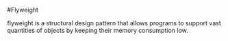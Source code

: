 #Flyweight 

flyweight is a structural design pattern that allows programs to support vast quantities of objects by keeping their memory consumption low.